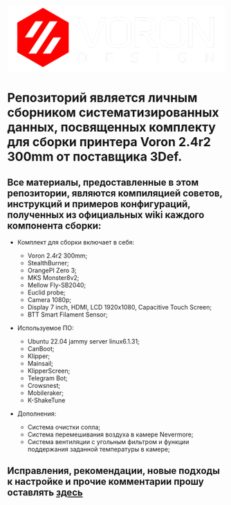 ![](https://raw.githubusercontent.com/konk22/3Def_Voron_2.4r2/main/images/wallpaper.png)  

# Репозиторий является личным сборником систематизированных данных, посвященных комплекту для сборки принтера Voron 2.4r2 300mm от поставщика 3Def.  
## Все материалы, предоставленные в этом репозитории, являются компиляцией советов, инструкций и примеров конфигураций, полученных из официальных wiki каждого компонента сборки:  

* Комплект для сборки включает в себя:  
	* Voron 2.4r2 300mm;
  	* StealthBurner; 
	* OrangePI Zero 3;  
	* MKS Monster8v2;  
 	* Mellow Fly-SB2040;  
  	* Euclid probe;  
  	* Camera 1080p;  
  	* Display 7 inch, HDMI, LCD 1920x1080, Capacitive Touch Screen;  
  	* BTT Smart Filament Sensor;   
  
* Используемое ПО:  
	* Ubuntu 22.04 jammy server linux6.1.31;
 	* CanBoot;
  	* Klipper;
  	* Mainsail;
  	* KlipperScreen;
  	* Telegram Bot;
  	* Crowsnest;
  	* Mobileraker;
  	* K-ShakeTune  
  
* Дополнения:  
  	* Система очистки сопла;  
  	* Система перемешивания воздуха в камере Nevermore;  
  	* Система вентиляции с угольным фильтром и функции поддержания заданной температуры в камере;

## Исправления, рекомендации, новые подходы к настройке и прочие комментарии прошу оставлять [здесь](https://github.com/konk22/3Def_Voron_2.4r2/discussions/new?category=ideas)

